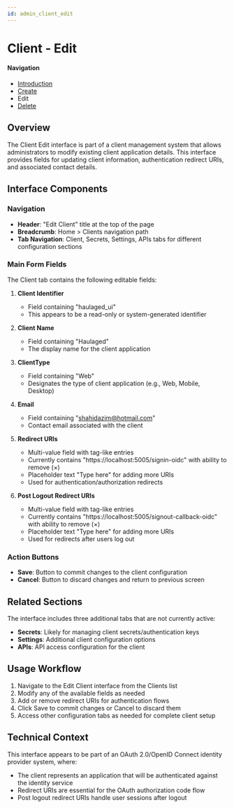 ```yaml
---
id: admin_client_edit
---
```


# Client - Edit

#### Navigation
- [Introduction](Clients.md)
- [Create](ClientCreate.md)
- Edit
- [Delete](ClientDelete.md)

## Overview
The Client Edit interface is part of a client management system that allows administrators to modify existing client application details. This interface provides fields for updating client information, authentication redirect URIs, and associated contact details.

## Interface Components

### Navigation
- **Header**: "Edit Client" title at the top of the page
- **Breadcrumb**: Home > Clients navigation path
- **Tab Navigation**: Client, Secrets, Settings, APIs tabs for different configuration sections

### Main Form Fields
The Client tab contains the following editable fields:

1. **Client Identifier**
   - Field containing "haulaged_ui"
   - This appears to be a read-only or system-generated identifier

2. **Client Name**
   - Field containing "Haulaged"
   - The display name for the client application

3. **ClientType**
   - Field containing "Web"
   - Designates the type of client application (e.g., Web, Mobile, Desktop)

4. **Email**
   - Field containing "shahidazim@hotmail.com"
   - Contact email associated with the client

5. **Redirect URIs**
   - Multi-value field with tag-like entries
   - Currently contains "https://localhost:5005/signin-oidc" with ability to remove (×)
   - Placeholder text "Type here" for adding more URIs
   - Used for authentication/authorization redirects

6. **Post Logout Redirect URIs**
   - Multi-value field with tag-like entries
   - Currently contains "https://localhost:5005/signout-callback-oidc" with ability to remove (×)
   - Placeholder text "Type here" for adding more URIs
   - Used for redirects after users log out

### Action Buttons
- **Save**: Button to commit changes to the client configuration
- **Cancel**: Button to discard changes and return to previous screen

## Related Sections
The interface includes three additional tabs that are not currently active:
- **Secrets**: Likely for managing client secrets/authentication keys
- **Settings**: Additional client configuration options
- **APIs**: API access configuration for the client

## Usage Workflow
1. Navigate to the Edit Client interface from the Clients list
2. Modify any of the available fields as needed
3. Add or remove redirect URIs for authentication flows
4. Click Save to commit changes or Cancel to discard them
5. Access other configuration tabs as needed for complete client setup

## Technical Context
This interface appears to be part of an OAuth 2.0/OpenID Connect identity provider system, where:
- The client represents an application that will be authenticated against the identity service
- Redirect URIs are essential for the OAuth authorization code flow
- Post logout redirect URIs handle user sessions after logout
